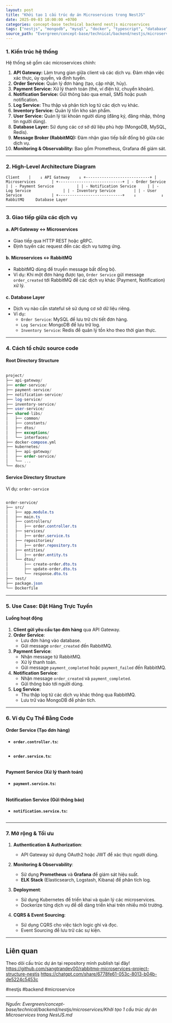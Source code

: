 ```yaml
---
layout: post
title: "Khởi tạo 1 cấu trúc dự án Microservices trong NestJS"
date: 2025-09-03 10:00:00 +0700
categories: concept-base technical backend nestjs microservices
tags: ["nestjs", "mongodb", "mysql", "docker", "typescript", "database", "sql", "api", "microservices", "backend"]
source_path: "Evergreen/concept-base/technical/backend/nestjs/microservices/Khởi tạo 1 cấu trúc dự án Microservices trong NestJS.md"
---
```

### **1. Kiến trúc hệ thống**

Hệ thống sẽ gồm các microservices chính:

1. **API Gateway:** Làm trung gian giữa client và các dịch vụ. Đảm nhận việc xác thực, ủy quyền, và định tuyến.
2. **Order Service:** Quản lý đơn hàng (tạo, cập nhật, hủy).
3. **Payment Service:** Xử lý thanh toán (thẻ, ví điện tử, chuyển khoản).
4. **Notification Service:** Gửi thông báo qua email, SMS hoặc push notification.
5. **Log Service:** Thu thập và phân tích log từ các dịch vụ khác.
6. **Inventory Service:** Quản lý tồn kho sản phẩm.
7. **User Service:** Quản lý tài khoản người dùng (đăng ký, đăng nhập, thông tin người dùng).
8. **Database Layer:** Sử dụng các cơ sở dữ liệu phù hợp (MongoDB, MySQL, Redis).
9. **Message Broker (RabbitMQ):** Đảm nhận giao tiếp bất đồng bộ giữa các dịch vụ.
10. **Monitoring & Observability:** Bao gồm Prometheus, Grafana để giám sát.

---

### **2. High-Level Architecture Diagram**
				
`Client    |    ↓ API Gateway    ↓ +----------------------------+ |        Microservices       | +----------------------------+ | - Order Service            | | - Payment Service          | | - Notification Service     | | - Log Service              | | - Inventory Service        | | - User Service             | +----------------------------+    ↓           ↓ RabbitMQ     Database Layer`

---

### **3. Giao tiếp giữa các dịch vụ**

#### **a. API Gateway ↔ Microservices**

- Giao tiếp qua HTTP REST hoặc gRPC.
- Định tuyến các request đến các dịch vụ tương ứng.

#### **b. Microservices ↔ RabbitMQ**

- RabbitMQ dùng để truyền message bất đồng bộ.
- Ví dụ: Khi một đơn hàng được tạo, `Order Service` gửi message `order_created` tới RabbitMQ để các dịch vụ khác (Payment, Notification) xử lý.

#### **c. Database Layer**

- Dịch vụ nào cần stateful sẽ sử dụng cơ sở dữ liệu riêng.
- Ví dụ:
    - `Order Service`: MySQL để lưu trữ chi tiết đơn hàng.
    - `Log Service`: MongoDB để lưu trữ log.
    - `Inventory Service`: Redis để quản lý tồn kho theo thời gian thực.

---

### **4. Cách tổ chức source code**

#### **Root Directory Structure**

```sql

project/
├── api-gateway/
├── order-service/
├── payment-service/
├── notification-service/
├── log-service/
├── inventory-service/
├── user-service/
├── shared-libs/
│   ├── common/
│   ├── constants/
│   ├── dtos/
│   ├── exceptions/
│   └── interfaces/
├── docker-compose.yml
├── kubernetes/
│   ├── api-gateway/
│   ├── order-service/
│   └── ...
└── docs/

```


#### **Service Directory Structure**

Ví dụ: `order-service`

```css

order-service/
├── src/
│   ├── app.module.ts
│   ├── main.ts
│   ├── controllers/
│   │   ├── order.controller.ts
│   ├── services/
│   │   ├── order.service.ts
│   ├── repositories/
│   │   ├── order.repository.ts
│   ├── entities/
│   │   ├── order.entity.ts
│   └── dtos/
│       ├── create-order.dto.ts
│       ├── update-order.dto.ts
│       └── response.dto.ts
├── test/
├── package.json
└── Dockerfile


```

---

### **5. Use Case: Đặt Hàng Trực Tuyến**

#### **Luồng hoạt động**

1. **Client gửi yêu cầu tạo đơn hàng** qua API Gateway.
2. **Order Service**:
    - Lưu đơn hàng vào database.
    - Gửi message `order_created` đến RabbitMQ.
3. **Payment Service**:
    - Nhận message từ RabbitMQ.
    - Xử lý thanh toán.
    - Gửi message `payment_completed` hoặc `payment_failed` đến RabbitMQ.
4. **Notification Service**:
    - Nhận message `order_created` và `payment_completed`.
    - Gửi thông báo tới người dùng.
5. **Log Service**:
    - Thu thập log từ các dịch vụ khác thông qua RabbitMQ.
    - Lưu trữ vào MongoDB để phân tích.

---

### **6. Ví dụ Cụ Thể Bằng Code**

#### **Order Service (Tạo đơn hàng)**

- **`order.controller.ts`:**
    

```typescript


```

- **`order.service.ts`:**

```typescript


```

#### **Payment Service (Xử lý thanh toán)**

- **`payment.service.ts`:**

```typescript


```

#### **Notification Service (Gửi thông báo)**

- **`notification.service.ts`:**
    

```typescript


```

---

### **7. Mở rộng & Tối ưu**

1. **Authentication & Authorization**:
    
    - API Gateway sử dụng OAuth2 hoặc JWT để xác thực người dùng.
2. **Monitoring & Observability**:
    
    - Sử dụng **Prometheus** và **Grafana** để giám sát hiệu suất.
    - **ELK Stack** (Elasticsearch, Logstash, Kibana) để phân tích log.
3. **Deployment**:
    
    - Sử dụng Kubernetes để triển khai và quản lý các microservices.
    - Dockerize từng dịch vụ để dễ dàng triển khai trên nhiều môi trường.
4. **CQRS & Event Sourcing**:
    
    - Sử dụng CQRS cho việc tách logic ghi và đọc.
    - Event Sourcing để lưu trữ các sự kiện.


---
## Liên quan

Theo dõi cấu trúc dự án tại repository mình publish tại đây!
https://github.com/sangtrandev00/rabbitmq-microservices-project-structure-nestjs
https://chatgpt.com/share/6778fe61-053c-8013-b04b-de5224c5453c

#nestjs #backend #microservice

---
*Nguồn: Evergreen/concept-base/technical/backend/nestjs/microservices/Khởi tạo 1 cấu trúc dự án Microservices trong NestJS.md*